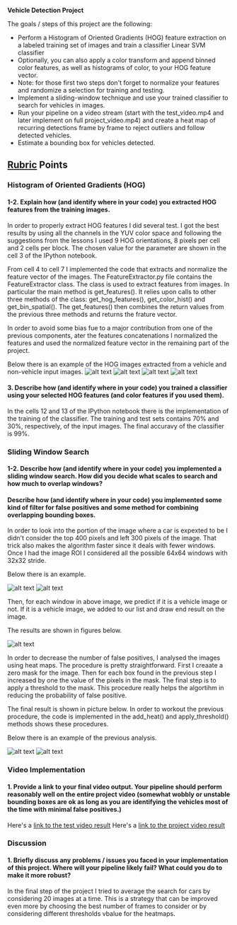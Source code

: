 **Vehicle Detection Project**

The goals / steps of this project are the following:

* Perform a Histogram of Oriented Gradients (HOG) feature extraction on a labeled training set of images and train a classifier Linear SVM classifier
* Optionally, you can also apply a color transform and append binned color features, as well as histograms of color, to your HOG feature vector. 
* Note: for those first two steps don't forget to normalize your features and randomize a selection for training and testing.
* Implement a sliding-window technique and use your trained classifier to search for vehicles in images.
* Run your pipeline on a video stream (start with the test_video.mp4 and later implement on full project_video.mp4) and create a heat map of recurring detections frame by frame to reject outliers and follow detected vehicles.
* Estimate a bounding box for vehicles detected.

[//]: # (Image References)
[image1]: ./output_images/vehicle_image.jpg
[image2]: ./output_images/hog_vehicle_image.jpg
[image3]: ./output_images/non_vehicle_image.jpg
[image4]: ./output_images/hog_non_vehicle_image.jpg
[image5]: ./output_images/sliding_window_original_image.jpg
[image6]: ./output_images/sliding_window_grid_image.jpg
[image7]: ./output_images/reduced_false_positive_image.jpg
[image8]: ./output_images/heatmap_image.jpg
[image9]: ./output_images/reduced_false_from_heatmap.jpg
[video1]: ./test_video_output.mp4
[video2]: ./test_video_output_ave.mp4
[video3]: ./project_video_output.mp4
[video4]: ./project_video_output_ave.mp4

## [Rubric](https://review.udacity.com/#!/rubrics/513/view) Points

### Histogram of Oriented Gradients (HOG)

#### 1-2. Explain how (and identify where in your code) you extracted HOG features from the training images.

In order to properly extract HOG features I did several test. I got the best results by using all the channels in the YUV color space and following the suggestions from the lessons I used 9 HOG orientations, 8 pixels per cell and 2 cells per block. The chosen value for the parameter are shown in the cell 3 of the IPython notebook. 

From cell 4 to cell 7 I implemented the code that extracts and normalize the feature vector of the images.
The FeatureExtractor.py file contains the FeatureExtractor class. The class is used to extract features from images. In particular the  main method is get_features(). It relies upon calls to other three methods of the class: get_hog_features(), get_color_hist() and get_bin_spatial(). The get_features() then combines the return values from the previous three methods and returns the frature vector.

In order to avoid some bias fue to a major contribution from one of the previous components, ater the features concatenations I normalized the features and used the normalized feature vector in the remaining part of the project.

Below there is an example of the HOG images extracted from a vehicle and non-vehicle input images.
![alt text][image1]
![alt text][image2]
![alt text][image3]
![alt text][image4]

#### 3. Describe how (and identify where in your code) you trained a classifier using your selected HOG features (and color features if you used them).

In the cells 12 and 13 of the IPython notebook there is the implementation of the training of the classifier. 
The training and test sets contains 70% and 30%, respectively, of the input images. The final accuravy of the classifier is 99%.


### Sliding Window Search

#### 1-2. Describe how (and identify where in your code) you implemented a sliding window search.  How did you decide what scales to search and how much to overlap windows?
#### Describe how (and identify where in your code) you implemented some kind of filter for false positives and some method for combining overlapping bounding boxes.

In order to look into the portion of the image where a car is expexted to be I didn't consider the top 400 pixels and left 300 pixels of the image. That trick also makes the algorithm faster since it deals with fewer windows.
Once I had the image ROI I considered all the possible 64x64 windows with 32x32 stride.

Below there is an example.

![alt text][image5]
![alt text][image6]


Then, for each window in above image, we predict if it is a vehicle image or not. If it is a vehicle image, we added to our list and draw end result on the image.

The results are shown in figures below.

![alt text][image7]


In order to decrease the number of false positives, I analysed the images using heat maps. The procedure is pretty straightforward. First I creaate a zero mask for the image. Then for each box found in the previous step I increased by one the value of the pixels in the mask. The final step is to apply a threshold to the mask. This procedure really helps the algortihm in reducing the probability of false positive.

The final result is shown in picture below. In order to workout the previous procedure, the code is implemented in the add_heat() and apply_threshold() methods shows these procedures.

Below there is an example of the previous analysis.

![alt text][image8]
![alt text][image9]


### Video Implementation

#### 1. Provide a link to your final video output.  Your pipeline should perform reasonably well on the entire project video (somewhat wobbly or unstable bounding boxes are ok as long as you are identifying the vehicles most of the time with minimal false positives.)

Here's a [link to the test video result](./test_video_output.mp4)
Here's a [link to the project video result](./project_video_output.mp4)


### Discussion

#### 1. Briefly discuss any problems / issues you faced in your implementation of this project.  Where will your pipeline likely fail?  What could you do to make it more robust?

In the final step of the project I tried to average the search for cars by considering 20 images at a time. This is a strategy that can be improved even more by choosing the best number of frames to consider or by considering different thresholds vbalue for the heatmaps.




